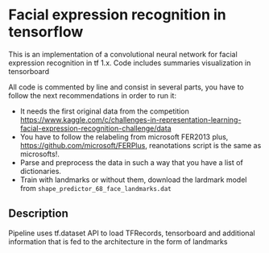 # Facial expression recognition in tensorflow 
This is an implementation of a convolutional neural network for facial expression recognition in tf 1.x. Code includes summaries visualization in tensorboard

All code is commented by line and consist in several parts, you have to follow the next recommendations in order to run it:

- It needs the first original data from the competition https://www.kaggle.com/c/challenges-in-representation-learning-facial-expression-recognition-challenge/data
- You have to follow the relabeling from microsoft FER2013 plus, https://github.com/microsoft/FERPlus, reanotations script is the same as microsofts!.
- Parse and preprocess the data in such a way that you have a list of dictionaries.
- Train with landmarks or without them, download the lardmark model from `shape_predictor_68_face_landmarks.dat`


## Description

Pipeline uses tf.dataset API to load TFRecords, tensorboard and additional information that is fed to the architecture in the form of landmarks

